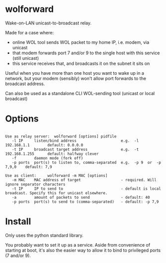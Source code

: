 # wolforward

Wake-on-LAN unicast-to-broadcast relay.

Made for a case where:
- online WOL tool sends WOL packet to my home IP, i.e. modem, via unicast
- that modem forwards port 7 and/or 9 to the single host with this service (still unicast)
- this service receives that, and broadcasts it on the subnet it sits on

Useful when you have more than one host you want to wake up in a network,
but your modem (sensibly) won't allow port forwards to the broadcast address.

Can also be used as a standalone CLI WOL-sending tool (unicast or local broadcast)


Options
===
```

Use as relay server:  wolforward [options] pidfile
   -l IP     listen/bind address                    e.g.  -l 192.168.1.1        default: 0.0.0.0
   -t IP     broadcast target address               e.g.  -t 192.168.1.255      default: halfway clever
   -f        daemon mode (fork off)
   -p ports  port(s) to listen to, comma-separated  e.g.  -p 9  or  -p 7,9,0    default: 7,9

Use as client:     wolforward -m MAC [options]
   -m MAC    MAC address of target                  - required. Will ignore separator characters
   -t IP     IP to send to                          - default is local broadcast. Specify this for unicast elsewhere.
   -a        amount of packets to send              - default: 40
   -p ports  port(s) to send to (comma-separated)   - default: -p 7,9
```


Install
===
Only uses the python standard library.

You probably want to set it up as a service.
Aside from convenience of starting at boot,
it's also the easier way to allow it to bind to privileged ports (7 and/or 9).


